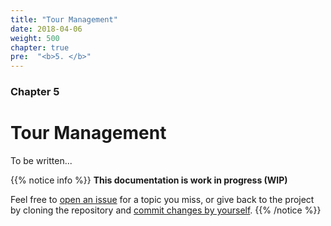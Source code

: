 ```yaml
---
title: "Tour Management"
date: 2018-04-06
weight: 500
chapter: true
pre:  "<b>5. </b>"
---
```


### Chapter 5

# Tour Management

To be written...

{{% notice info %}}
**This documentation is work in progress (WIP)**

Feel free to [open an issue](https://bitbucket.org/pkollitsch/booka-docs/issues?status=new&status=open) for a topic you miss, or give back to the project by cloning the repository and [commit changes by yourself](https://bitbucket.org/pkollitsch/booka-docs/src).
{{% /notice %}}
